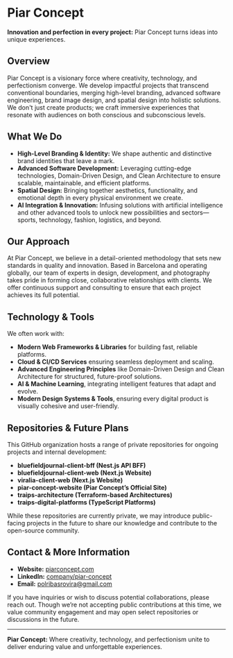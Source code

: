 # Piar Concept

**Innovation and perfection in every project:** Piar Concept turns ideas into unique experiences.

## Overview

Piar Concept is a visionary force where creativity, technology, and perfectionism converge. We develop impactful projects that transcend conventional boundaries, merging high-level branding, advanced software engineering, brand image design, and spatial design into holistic solutions. We don't just create products; we craft immersive experiences that resonate with audiences on both conscious and subconscious levels.

## What We Do

- **High-Level Branding & Identity:** We shape authentic and distinctive brand identities that leave a mark.
- **Advanced Software Development:** Leveraging cutting-edge technologies, Domain-Driven Design, and Clean Architecture to ensure scalable, maintainable, and efficient platforms.
- **Spatial Design:** Bringing together aesthetics, functionality, and emotional depth in every physical environment we create.
- **AI Integration & Innovation:** Infusing solutions with artificial intelligence and other advanced tools to unlock new possibilities and sectors—sports, technology, fashion, logistics, and beyond.

## Our Approach

At Piar Concept, we believe in a detail-oriented methodology that sets new standards in quality and innovation. Based in Barcelona and operating globally, our team of experts in design, development, and photography takes pride in forming close, collaborative relationships with clients. We offer continuous support and consulting to ensure that each project achieves its full potential.

## Technology & Tools

We often work with:
- **Modern Web Frameworks & Libraries** for building fast, reliable platforms.
- **Cloud & CI/CD Services** ensuring seamless deployment and scaling.
- **Advanced Engineering Principles** like Domain-Driven Design and Clean Architecture for structured, future-proof solutions.
- **AI & Machine Learning**, integrating intelligent features that adapt and evolve.
- **Modern Design Systems & Tools**, ensuring every digital product is visually cohesive and user-friendly.

## Repositories & Future Plans

This GitHub organization hosts a range of private repositories for ongoing projects and internal development:
- **bluefieldjournal-client-bff (Nest.js API BFF)**
- **bluefieldjournal-client-web (Next.js Website)**
- **viralia-client-web (Next.js Website)**
- **piar-concept-website (Piar Concept’s Official Site)**
- **traips-architecture (Terraform-based Architectures)**
- **traips-digital-platforms (TypeScript Platforms)**

While these repositories are currently private, we may introduce public-facing projects in the future to share our knowledge and contribute to the open-source community.

## Contact & More Information

- **Website:** [piarconcept.com](http://www.piarconcept.com)  
- **LinkedIn:** [company/piar-concept](https://linkedin.com/company/piar-concept)  
- **Email:** [polribasrovira@gmail.com](mailto:polribasrovira@gmail.com)

If you have inquiries or wish to discuss potential collaborations, please reach out. Though we’re not accepting public contributions at this time, we value community engagement and may open select repositories or discussions in the future.

---

**Piar Concept:** Where creativity, technology, and perfectionism unite to deliver enduring value and unforgettable experiences.
